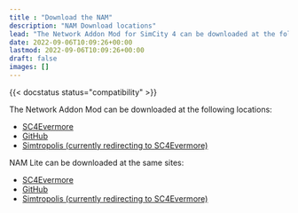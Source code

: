 ```yaml
---
title : "Download the NAM"
description: "NAM Download locations"
lead: "The Network Addon Mod for SimCity 4 can be downloaded at the following locations."
date: 2022-09-06T10:09:26+00:00
lastmod: 2022-09-06T10:09:26+00:00
draft: false
images: []
---
```


{{< docstatus status="compatibility" >}}

The Network Addon Mod can be downloaded at the following locations:

* [SC4Evermore](https://www.sc4evermore.com/index.php/downloads/download/6-network-addon-mod-nam/2-network-addon-mod)
* [GitHub](https://github.com/NAMTeam/Network-Addon-Mod/releases)
* [Simtropolis (currently redirecting to SC4Evermore)](https://community.simtropolis.com/files/file/26793-network-addon-mod-nam-cross-platform/)

NAM Lite can be downloaded at the same sites:
* [SC4Evermore](https://www.sc4evermore.com/index.php/downloads/download/6-network-addon-mod-nam/40-nam-lite)
* [GitHub](https://github.com/NAMTeam/Network-Addon-Mod/releases)
* [Simtropolis (currently redirecting to SC4Evermore)](https://community.simtropolis.com/files/file/35417-network-addon-mod-lite-nam-lite-cross-platform/)
